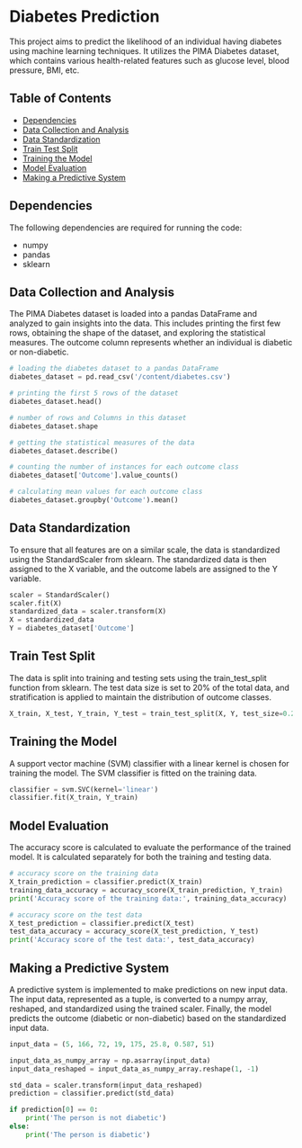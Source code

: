# Diabetes Prediction

This project aims to predict the likelihood of an individual having diabetes using machine learning techniques. It utilizes the PIMA Diabetes dataset, which contains various health-related features such as glucose level, blood pressure, BMI, etc.

## Table of Contents
- [Dependencies](#dependencies)
- [Data Collection and Analysis](#data-collection-and-analysis)
- [Data Standardization](#data-standardization)
- [Train Test Split](#train-test-split)
- [Training the Model](#training-the-model)
- [Model Evaluation](#model-evaluation)
- [Making a Predictive System](#making-a-predictive-system)

## Dependencies
The following dependencies are required for running the code:
- numpy
- pandas
- sklearn

## Data Collection and Analysis
The PIMA Diabetes dataset is loaded into a pandas DataFrame and analyzed to gain insights into the data. This includes printing the first few rows, obtaining the shape of the dataset, and exploring the statistical measures. The outcome column represents whether an individual is diabetic or non-diabetic.

```python
# loading the diabetes dataset to a pandas DataFrame
diabetes_dataset = pd.read_csv('/content/diabetes.csv') 

# printing the first 5 rows of the dataset
diabetes_dataset.head()

# number of rows and Columns in this dataset
diabetes_dataset.shape

# getting the statistical measures of the data
diabetes_dataset.describe()

# counting the number of instances for each outcome class
diabetes_dataset['Outcome'].value_counts()

# calculating mean values for each outcome class
diabetes_dataset.groupby('Outcome').mean()
```

## Data Standardization
To ensure that all features are on a similar scale, the data is standardized using the StandardScaler from sklearn. The standardized data is then assigned to the X variable, and the outcome labels are assigned to the Y variable.

```python
scaler = StandardScaler()
scaler.fit(X)
standardized_data = scaler.transform(X)
X = standardized_data
Y = diabetes_dataset['Outcome']
```

## Train Test Split
The data is split into training and testing sets using the train_test_split function from sklearn. The test data size is set to 20% of the total data, and stratification is applied to maintain the distribution of outcome classes.

```python
X_train, X_test, Y_train, Y_test = train_test_split(X, Y, test_size=0.2, stratify=Y, random_state=2)
```

## Training the Model
A support vector machine (SVM) classifier with a linear kernel is chosen for training the model. The SVM classifier is fitted on the training data.

```python
classifier = svm.SVC(kernel='linear')
classifier.fit(X_train, Y_train)
```

## Model Evaluation
The accuracy score is calculated to evaluate the performance of the trained model. It is calculated separately for both the training and testing data.

```python
# accuracy score on the training data
X_train_prediction = classifier.predict(X_train)
training_data_accuracy = accuracy_score(X_train_prediction, Y_train)
print('Accuracy score of the training data:', training_data_accuracy)

# accuracy score on the test data
X_test_prediction = classifier.predict(X_test)
test_data_accuracy = accuracy_score(X_test_prediction, Y_test)
print('Accuracy score of the test data:', test_data_accuracy)
```

## Making a Predictive System
A predictive system is implemented to make predictions on new input data. The input data, represented as a tuple, is converted to a numpy array, reshaped, and standardized using the trained scaler. Finally, the model predicts the outcome (diabetic or non-diabetic) based on the standardized input data.

```python
input_data = (5, 166, 72, 19, 175, 25.8, 0.587, 51)

input_data_as_numpy_array = np.asarray(input_data)
input_data_reshaped = input_data_as_numpy_array.reshape(1, -1)

std_data = scaler.transform(input_data_reshaped)
prediction = classifier.predict(std_data)

if prediction[0] == 0:
    print('The person is not diabetic')
else:
    print('The person is diabetic')
```